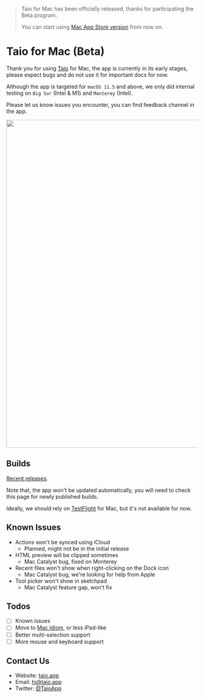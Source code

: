 > Taio for Mac has been officially released, thanks for participating the Beta program.
> 
> You can start using [Mac App Store version](https://taio.app/mac) from now on.

# Taio for Mac (Beta)

Thank you for using [Taio](https://taio.app/) for Mac, the app is currently in its early stages, please expect bugs and do not use it for important docs for now.

Although the app is targeted for `macOS 11.5` and above, we only did internal testing on `Big Sur` (Intel & M1) and `Monterey` (Intel).

Please let us know issues you encounter, you can find feedback channel in the app.

<img src="https://user-images.githubusercontent.com/6745066/125184172-1d30dc80-e24e-11eb-9095-5b2a12c9f459.png" width="864" />

## Builds

[Recent releases](https://github.com/cyanzhong/Taio-Mac-Beta/releases).

Note that, the app won't be updated automatically, you will need to check this page for newly published builds.

Ideally, we should rely on [TestFlight](https://developer.apple.com/testflight/) for Mac, but it's not available for now.

## Known Issues

- Actions won't be synced using iCloud
  - Planned, might not be in the initial release
- HTML preview will be clipped sometimes
  - Mac Catalyst bug, fixed on Monterey
- Recent files won't show when right-clicking on the Dock icon
  - Mac Catalyst bug, we're looking for help from Apple
- Tool picker won't show in sketchpad
  - Mac Catalyst feature gap, won't fix

## Todos

- [ ] Known issues
- [ ] Move to [Mac Idiom](https://developer.apple.com/documentation/uikit/mac_catalyst/choosing_a_user_interface_idiom_for_your_mac_app), or less iPad-like
- [ ] Better multi-selection support
- [ ] More mouse and keyboard support

## Contact Us

- Website: [taio.app](https://taio.app)
- Email: [hi@taio.app](mailto:hi@taio.app)
- Twitter: [@TaioApp](https://twitter.com/TaioApp/)
